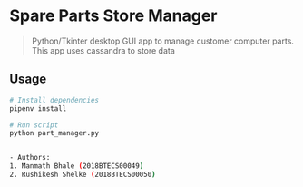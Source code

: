 # Spare Parts Store Manager

> Python/Tkinter desktop GUI app to manage customer computer parts. This app uses cassandra to store data

## Usage

```bash
# Install dependencies
pipenv install

# Run script
python part_manager.py


- Authors: 
1. Manmath Bhale (2018BTECS00049)
2. Rushikesh Shelke (2018BTECS00050)
